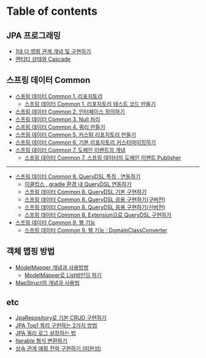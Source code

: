 # Table of contents

## JPA 프로그래밍 <a href="#JPA 프로그래밍" id="JPA 프로그래밍"></a>

* [1대 다 맵핑 관계 개념 및 구현하기](README.md)
* [엔티티 상태와 Cascade](<JPA 프로그래밍/cascade.md>)

## 스프링 데이터 Common

* [스프링 데이터 Common 1. 리포지토리](<README (1).md>)
  * [스프링 데이터 Common 1. 리포지토리 테스트 코드 만들기](common/common-1./common-1..md)
* [스프링 데이터 Common 2. 인터페이스 정의하기](common/common-2..md)
* [스프링 데이터 Common 3. Null 처리](common/common-3.-null.md)
* [스프링 데이터 Common 4. 쿼리 만들기](common/common-4..md)
* [스프링 데이터 Common 5. 커스텀 리포지토리 만들기](common/common-5..md)
* [스프링 데이터 Common 6.  기본 리포지토리 커스터마이징하기](common/common-6..md)
* [스프링 데이터 Common 7. 도메인 이벤트의 개념](common/common-7./README.md)
  * [스프링 데이터 Common 7. 스프링 데이터의 도메인 이벤트 Publisher](common/common-7./common-7.-publisher.md)

***

* [스프링 데이터 Common 8. QueryDSL 특징 , 연동하기](<스프링 데이터 Common 8. QueryDSL 특징 , 연동하기/README.md>)
  * [이클립스 , gradle 환경 내 QueryDSL 연동하기](<스프링 데이터 Common 8. QueryDSL 특징 , 연동하기/이클립스 , gradle 환경 내 QueryDSL 연동하기.md>)
  * [스프링 데이터 Common 8. QueryDSL 기본 구현하기](<스프링 데이터 Common 8. QueryDSL 특징 , 연동하기/common-8.-querydsl.md>)
  * [스프링 데이터 Common 8. QueryDSL 응용 구현하기(구버전)](<스프링 데이터 Common 8. QueryDSL 특징 , 연동하기/스프링 데이터 Common 8. QueryDSL 응용 구현하기(구버전).md>)
  * [스프링 데이터 Common 8. QueryDSL 응용 구현하기(신버전)](<스프링 데이터 Common 8. QueryDSL 특징 , 연동하기/스프링 데이터 Common 8. QueryDSL 응용 구현하기(신버전).md>)
  * [스프링 데이터 Common 8. Extension으로 QueryDSL 구현하기](<스프링 데이터 Common 8. QueryDSL 특징 , 연동하기/스프링 데이터 Common 8. Extension으로 QueryDSL 구현하기.md>)
* [스프링 데이터 Common 9. 웹 기능](common-9./README.md)
  * [스프링 데이터 Common 9. 웹 기능 : DomainClassConverter](common-9./common-9.-domainclassconverter.md)

## 객체 맵핑 방법 <a href="#객체 맵핑 방법" id="객체 맵핑 방법"></a>

* [ModelMapper 개념과 사용방법](<객체 맵핑 방법/ModelMapper 개념과 사용방법/README.md>)
  * [ModelMapper로 List바인딩 하기](<객체 맵핑 방법/ModelMapper 개념과 사용방법/modelmapper-list.md>)
* [MapStruct의 개념과 사용법](<객체 맵핑 방법/MapStruct의 개념과 사용법.md>)

## etc

* [JpaRepository로 기본 CRUD 구현하기](etc/save-insert-update.md)
* [JPA Top1 쿼리 구현하는 2가지 방법](etc/jpa-top1-2.md)
* [JPA 쿼리 로그 설정하는 법](etc/jpa.md)
* [Iterable 형식 변환하기](etc/iterable.md)
* [상속 관계 매핑 전략 구현하기 (미완성)](etc/undefined.md)
